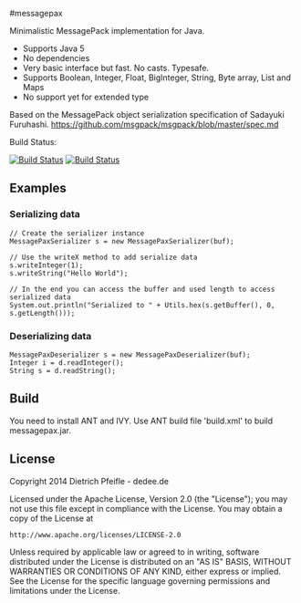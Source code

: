 #messagepax

Minimalistic MessagePack implementation for Java.

* Supports Java 5
* No dependencies
* Very basic interface but fast. No casts. Typesafe.
* Supports Boolean, Integer, Float, BigInteger, String, Byte array, List and Maps
* No support yet for extended type

Based on the MessagePack object serialization specification of Sadayuki Furuhashi.
https://github.com/msgpack/msgpack/blob/master/spec.md

Build Status:

[![Build Status](https://buildhive.cloudbees.com/job/dedee/job/messagepax/badge/icon)](https://buildhive.cloudbees.com/job/dedee/job/messagepax/)
[![Build Status](https://travis-ci.org/dedee/messagepax.svg?branch=master)](https://travis-ci.org/dedee/messagepax)


## Examples

### Serializing data

    // Create the serializer instance
    MessagePaxSerializer s = new MessagePaxSerializer(buf);

    // Use the writeX method to add serialize data
    s.writeInteger(1);
    s.writeString("Hello World");

    // In the end you can access the buffer and used length to access serialized data
    System.out.println("Serialized to " + Utils.hex(s.getBuffer(), 0, s.getLength()));


### Deserializing data

    MessagePaxDeserializer s = new MessagePaxDeserializer(buf);
	Integer i = d.readInteger();
	String s = d.readString();


## Build

You need to install ANT and IVY. Use ANT build file 'build.xml' to build messagepax.jar.


## License

Copyright 2014 Dietrich Pfeifle - dedee.de

Licensed under the Apache License, Version 2.0 (the "License");
you may not use this file except in compliance with the License.
You may obtain a copy of the License at

    http://www.apache.org/licenses/LICENSE-2.0

Unless required by applicable law or agreed to in writing, software
distributed under the License is distributed on an "AS IS" BASIS,
WITHOUT WARRANTIES OR CONDITIONS OF ANY KIND, either express or implied.
See the License for the specific language governing permissions and
limitations under the License.

